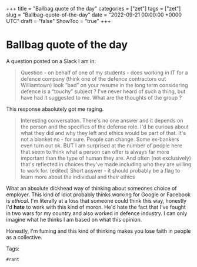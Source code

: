 +++
title = "Ballbag quote of the day"
categories = ["zet"]
tags = ["zet"]
slug = "Ballbag-quote-of-the-day"
date = "2022-09-21 00:00:00 +0000 UTC"
draft = "false"
ShowToc = "true"
+++

# Ballbag quote of the day

A question posted on a Slack I am in:

> Question - on behalf of one of my students - does working in IT for a defence company (think one of the defence contractors out Williamtown) look “bad” on your resume in the long term considering defence is a “touchy” subject ? I've never heard of such a thing, but have had it suggested to me. What are the thoughts of the group ?


This response absolutely got me raging.

> Interesting conversation. There's no one answer and it depends on the person and the specifics of the defense role. I'd be curious about what they did and why they left and ethics would be part of that.
> It's not a blanket no - for sure. People can change. Some ex-bankers even turn out ok. BUT I am surprised at the number of people here that seem to think what a person can offer is always far more important than the type of human they are. And often (not exclusively) that's reflected in choices they've made including who they are willing to work for. (edited) 
> Short answer - it should probably be a flag to learn more about the individual and their ethics

What an absolute dickhead way of thinking about someones choice of employer.
This kind of idiot probably thinks working for Google or Facebook is *ethical*. 
I'm literally at a loss that someone could think this way, honestly I'd **hate**
to work with this kind of moron. He'd hate the fact that I've fought in two wars 
for my country and also worked in defence industry. I can only imagine what
  he thinks I am based on what this opinion. 

Honestly, I'm fuming and this kind of thinking makes you lose faith in 
people as a collective.


Tags:

    #rant

